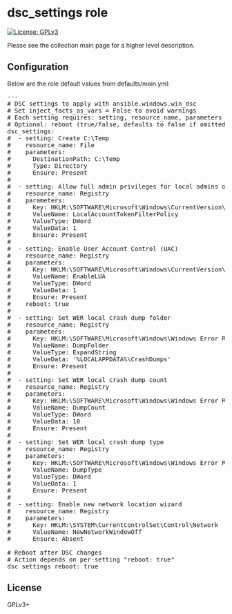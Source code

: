 # dsc_settings role

[![License: GPLv3](https://img.shields.io/badge/license-GPLv3-brightgreen.svg)](https://www.gnu.org/licenses/gpl-3.0)

Please see the collection main page for a higher level description.

## Configuration

Below are the role default values from defaults/main.yml:

<pre>
---
# DSC settings to apply with ansible.windows.win_dsc
# Set inject_facts_as_vars = False to avoid warnings
# Each setting requires: setting, resource_name, parameters
# Optional: reboot (true/false, defaults to false if omitted)
dsc_settings:
#  - setting: Create C:\Temp
#    resource_name: File
#    parameters:
#      DestinationPath: C:\Temp
#      Type: Directory
#      Ensure: Present
#
#  - setting: Allow full admin privileges for local admins over WinRM
#    resource_name: Registry
#    parameters:
#      Key: HKLM:\SOFTWARE\Microsoft\Windows\CurrentVersion\Policies\System
#      ValueName: LocalAccountTokenFilterPolicy
#      ValueType: DWord
#      ValueData: 1
#      Ensure: Present
#
#  - setting: Enable User Account Control (UAC)
#    resource_name: Registry
#    parameters:
#      Key: HKLM:\SOFTWARE\Microsoft\Windows\CurrentVersion\Policies\System
#      ValueName: EnableLUA
#      ValueType: DWord
#      ValueData: 1
#      Ensure: Present
#    reboot: true
#
#  - setting: Set WER local crash dump folder
#    resource_name: Registry
#    parameters:
#      Key: HKLM:\SOFTWARE\Microsoft\Windows\Windows Error Reporting\LocalDumps
#      ValueName: DumpFolder
#      ValueType: ExpandString
#      ValueData: '%LOCALAPPDATA%\CrashDumps'
#      Ensure: Present
#
#  - setting: Set WER local crash dump count
#    resource_name: Registry
#    parameters:
#      Key: HKLM:\SOFTWARE\Microsoft\Windows\Windows Error Reporting\LocalDumps
#      ValueName: DumpCount
#      ValueType: DWord
#      ValueData: 10
#      Ensure: Present
#
#  - setting: Set WER local crash dump type
#    resource_name: Registry
#    parameters:
#      Key: HKLM:\SOFTWARE\Microsoft\Windows\Windows Error Reporting\LocalDumps
#      ValueName: DumpType
#      ValueType: DWord
#      ValueData: 1
#      Ensure: Present
#
#  - setting: Enable new network location wizard
#    resource_name: Registry
#    parameters:
#      Key: HKLM:\SYSTEM\CurrentControlSet\Control\Network
#      ValueName: NewNetworkWindowOff
#      Ensure: Absent

# Reboot after DSC changes
# Action depends on per-setting "reboot: true"
dsc_settings_reboot: true
</pre>

## License

GPLv3+
